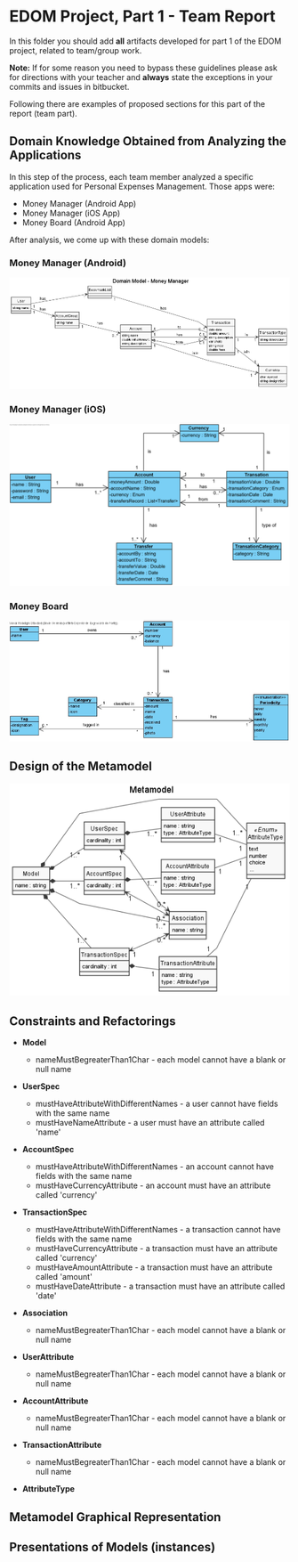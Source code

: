 # EDOM Project, Part 1 - Team Report

In this folder you should add **all** artifacts developed for part 1 of the EDOM project, related to team/group work.

**Note:** If for some reason you need to bypass these guidelines please ask for directions with your teacher and **always** state the exceptions in your commits and issues in bitbucket.

Following there are examples of proposed sections for this part of the report (team part).

## Domain Knowledge Obtained from Analyzing the Applications

In this step of the process, each team member analyzed a specific application used for Personal Expenses Management.
Those apps were:
- Money Manager (Android App)
- Money Manager (iOS App)
- Money Board (Android App)

After analysis, we come up with these domain models:

### Money Manager (Android)
![Money Manager Android Domain Model](../diagrams/domainModel_MoneyManager.png)

### Money Manager (iOS)
![Money Manager iOS Domain Model](../diagrams/MoneyManager_InnimMobileExp.png)

### Money Board
![Money Board Android Domain Model](../diagrams/MoneyBoard.jpg)

## Design of the Metamodel
![MetaModel](../diagrams/metamodel.png)

## Constraints and Refactorings

* **Model**
    * nameMustBegreaterThan1Char - each model cannot have a blank or null name

* **UserSpec**
    * mustHaveAttributeWithDifferentNames - a user cannot have fields with the same name
    * mustHaveNameAttribute - a user must have an attribute called 'name'

* **AccountSpec**
    * mustHaveAttributeWithDifferentNames - an account cannot have fields with the same name
    * mustHaveCurrencyAttribute - an account must have an attribute called 'currency'

* **TransactionSpec**
    * mustHaveAttributeWithDifferentNames - a transaction cannot have fields with the same name
    * mustHaveCurrencyAttribute - a transaction must have an attribute called 'currency'
    * mustHaveAmountAttribute - a transaction must have an attribute called 'amount'
    * mustHaveDateAttribute - a transaction must have an attribute called 'date'

* **Association**
    * nameMustBegreaterThan1Char - each model cannot have a blank or null name

* **UserAttribute**
    * nameMustBegreaterThan1Char - each model cannot have a blank or null name
    
* **AccountAttribute**
    * nameMustBegreaterThan1Char - each model cannot have a blank or null name

* **TransactionAttribute**
    * nameMustBegreaterThan1Char - each model cannot have a blank or null name

* **AttributeType**

## Metamodel Graphical Representation

## Presentations of Models (instances)
